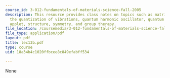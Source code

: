 ```yaml
---
course_id: 3-012-fundamentals-of-materials-science-fall-2005
description: This resource provides class notes on topics such as matrix formulation,
  the quantization of vibrations, quantum harmonic oscillator, quantum oscillator
  applet, structure, symmetry, and group therapy.
file_location: /coursemedia/3-012-fundamentals-of-materials-science-fall-2005/18a34b4c1020ffbcee8c849efabff534_lec13b.pdf
file_type: application/pdf
layout: pdf
title: lec13b.pdf
type: course
uid: 18a34b4c1020ffbcee8c849efabff534

---
```

None